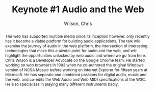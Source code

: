 --- 
title: "Keynote #1 Audio and the Web" 
abstract: "The web has supported multiple media since its inception however, only recently has it become a viable platform for building audio applications. The talk will examine the journey of audio in the web platform, the intersection of interesting technologies that make this a pivotal point for audio and the web, and will highlight the opportunities unlocked by web audio and where we go from here. Chris Wilson is a Developer Advocate on the Google Chrome team. He started working on web browsers in 1993 when he co-authored the original Windows version of NCSA Mosaic before working on Internet Explorer for fifteen years at Microsoft. He has separate and combined passions for digital audio, music and the web, and co-edits the Web Audio and Web MIDI specifications at the W3C. He also specializes in playing many different instruments badly." 
address: "Paris" 
author: "Wilson, Chris"
webAuthor: "Chris Wilson" 
booktitle: "Proceedings of the International Web Audio Conference" 
editor: "Goldszmidt, Samuel and Schnell, Norbert and Saiz, Victor and Matuszewski, Benjamin" 
month: "Proceedings of the International Web Audio Conference"
pages: "undefined" 
publisher: "IRCAM" 
series: "WAC '15"
type: "Keynote"  
year: "2015" 
id: "2015_KN1" 
tags: year2015
media: https://medias.ircam.fr/x8fe5fb 
pdflink: none
ISSN: 2663-5844
---